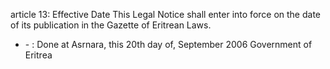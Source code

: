 article 13: Effective Date
This Legal Notice shall enter into force on the date of its publication in the
Gazette of Eritrean Laws.
<ul>
			<li> - : Done at Asrnara, this 20th day of, September 2006
Government of Eritrea<ul>
			</ul></li></ul>